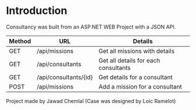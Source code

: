 # Introduction

Consultancy was built from an ASP.NET WEB Project with a JSON API.

Method | URL | Details
----|-------------------- | -------------------------
GET| /api/missions | Get all missions with details
GET| /api/consultants| Get all details for each consultants
GET| /api/consultants/{id}| Get details for a consultant
POST| /api/missions| Add a mission for a consultant






Project made by Jawad Chemlal (Case was designed by Loic Ramelot)

